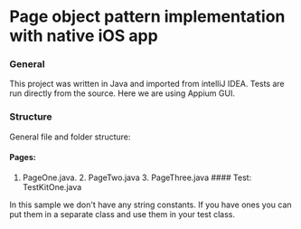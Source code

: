 # Page object pattern implementation with native iOS app
### General
This project was written in Java and imported from intelliJ IDEA. Tests are run directly from the source. Here we are using Appium GUI.

### Structure 
General file and folder structure:
#### Pages:	
  1. PageOne.java. 2. PageTwo.java 3. PageThree.java #### Test:
  TestKitOne.java

  In this sample we don't have any string constants. If you have ones you can put them in a separate class and use them in your test class.

